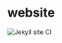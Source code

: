 # website

![Jekyll site CI](https://github.com/beschlagnahmt-org/website/workflows/Jekyll%20site%20CI/badge.svg)
